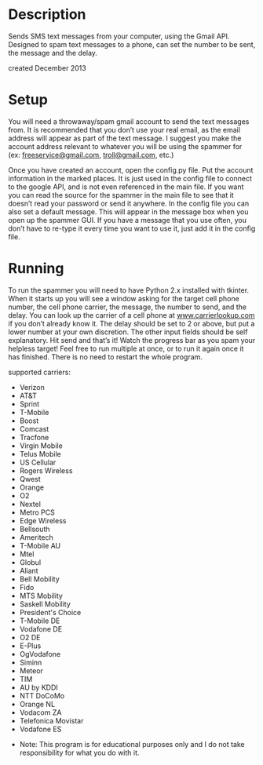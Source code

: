 Description
======
Sends SMS text messages from your computer, using the Gmail API. Designed to spam text messages to a phone, can set the number to be sent, the message and the delay.

created December 2013

Setup
======
You will need a throwaway/spam gmail account to send the text messages from. It is recommended that you don’t use your real email, as the email address will appear as part of the text message. I suggest you make the account address relevant to whatever you will be using the spammer for (ex: freeservice@gmail.com, troll@gmail.com, etc.)

Once you have created an account, open the config.py file. Put the account information in the marked places. It is just used in the config file to connect to the google API, and is not even referenced in the main file. If you want you can read the source for the spammer in the main file to see that it doesn’t read your password or send it anywhere. In the config file you can also set a default message. This will appear in the message box when you open up the spammer GUI. If you have a message that you use often, you don’t have to re-type it every time you want to use it, just add it in the config file.

Running
=======
To run the spammer you will need to have Python 2.x installed with tkinter. When it starts up you will see a window asking for the target cell phone number, the cell phone carrier, the message, the number to send, and the delay. You can look up the carrier of a cell phone at www.carrierlookup.com if you don’t already know it. The delay should be set to 2 or above, but put a lower number at your own discretion. The other input fields should be self explanatory. Hit send and that’s it! Watch the progress bar as you spam your helpless target! Feel free to run multiple at once, or to run it again once it has finished. There is no need to restart the whole program.

supported carriers:
* Verizon
* AT&T
* Sprint
* T-Mobile
* Boost
* Comcast
* Tracfone
* Virgin Mobile
* Telus Mobile
* US Cellular
* Rogers Wireless
* Qwest
* Orange
* O2
* Nextel
* Metro PCS
* Edge Wireless
* Bellsouth
* Ameritech
* T-Mobile AU
* Mtel
* Globul
* Aliant
* Bell Mobility
* Fido
* MTS Mobility
* Saskell Mobility
* President's Choice
* T-Mobile DE
* Vodafone DE
* O2 DE
* E-Plus
* OgVodafone
* Siminn
* Meteor
* TIM
* AU by KDDI
* NTT DoCoMo
* Orange NL
* Vodacom ZA
* Telefonica Movistar
* Vodafone ES



- Note: This program is for educational purposes only and I do not take responsibility for what you do with it.

